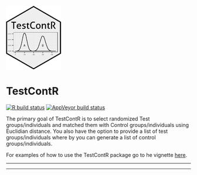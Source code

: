 
<!-- README.md is generated from README.Rmd. Please edit that file -->

![GitHub Logo](inst/logo/TestContR_150w.png)

# TestContR

<!-- badges: start -->

[![R build
status](https://github.com/Fredo-XVII/TestContR/workflows/R-CMD-check/badge.svg)](https://github.com/Fredo-XVII/TestContR/actions)
[![AppVeyor build
status](https://ci.appveyor.com/api/projects/status/github/Fredo-XVII/TestContR?branch=master&svg=true)](https://ci.appveyor.com/project/Fredo-XVII/TestContR)
<!-- badges: end -->

The primary goal of TestContR is to select randomized Test
groups/individuals and matched them with Control groups/individuals
using Euclidian distance. You also have the option to provide a list of
test groups/individuals where by you can generate a list of control
groups/individuals.

For examples of how to use the TestContR package go to he vignette
[here](https://fredo-xvii.github.io/TestContR/).

-----

-----
